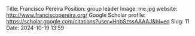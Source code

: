 Title: Francisco Pereira
Position: group leader
Image: me.jpg
website: http://www.franciscopereira.org/
Google Scholar profile: https://scholar.google.com/citations?user=HpbSzssAAAAJ&hl=en
Slug: 11
Date: 2024-10-19 13:59
